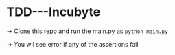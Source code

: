 # TDD---Incubyte

-> Clone this repo and run the main.py as `python main.py`

-> You wil see error if any of the assertions fail
